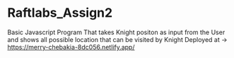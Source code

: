 # Raftlabs_Assign2

Basic Javascript Program That takes Knight positon as input from the User and shows all possible location that can be visited by Knight
Deployed at -> https://merry-chebakia-8dc056.netlify.app/
